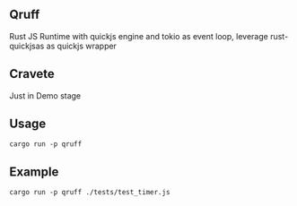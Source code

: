 Qruff
----

Rust JS Runtime with quickjs engine and tokio as event loop, leverage rust-quickjsas as quickjs wrapper

## Cravete

Just in Demo stage

## Usage

```
cargo run -p qruff
```

## Example

```
cargo run -p qruff ./tests/test_timer.js
```
